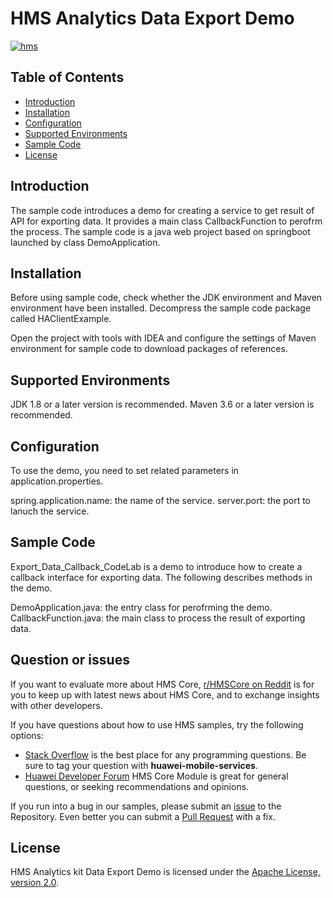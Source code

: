 # HMS Analytics Data Export Demo

[![hms](https://img.shields.io/badge/hms-analytics-brightgreen)](https://developer.huawei.com/consumer/en/doc/development/HMS-References/3021004) 

## Table of Contents

 * [Introduction](#introduction)
 * [Installation](#installation)
 * [Configuration ](#configuration )
 * [Supported Environments](#supported-environments)
 * [Sample Code](#sample-code)
 * [License](#license)
 
 
## Introduction
The sample code introduces a demo for creating a service to get result of API for exporting data. 
It provides a main class CallbackFunction to perofrm the process.
The sample code is a java web project based on springboot launched by class DemoApplication.  

## Installation
Before using sample code, check whether the JDK environment and Maven environment have been installed. 
Decompress the sample code package called HAClientExample.
        
Open the project with tools with IDEA and configure the settings of Maven environment for sample code to download packages of references.
    
## Supported Environments
JDK 1.8 or a later version is recommended.
Maven 3.6 or a later version is recommended.
	
## Configuration 
To use the demo, you need to set related parameters in application.properties.
    
spring.application.name: the name of the service.
server.port: the port to lanuch the service.
	
## Sample Code
Export_Data_Callback_CodeLab is a demo to introduce how to create a callback interface for exporting data.
The following describes methods in the demo.
    
DemoApplication.java: the entry class for perofrming the demo.
CallbackFunction.java: the main class to process the result of exporting data.

## Question or issues
If you want to evaluate more about HMS Core,
[r/HMSCore on Reddit](https://www.reddit.com/r/HMSCore/) is for you to keep up with latest news about HMS Core, and to exchange insights with other developers.

If you have questions about how to use HMS samples, try the following options:
- [Stack Overflow](https://stackoverflow.com/questions/tagged/huawei-mobile-services) is the best place for any programming questions. Be sure to tag your question with 
**huawei-mobile-services**.
- [Huawei Developer Forum](https://forums.developer.huawei.com/forumPortal/en/home?fid=0101187876626530001) HMS Core Module is great for general questions, or seeking recommendations and opinions.

If you run into a bug in our samples, please submit an [issue](https://github.com/HMS-Core/hms-analytics-demo-data-export/issues) to the Repository. Even better you can submit a [Pull Request](https://github.com/HMS-Core/hms-analytics-demo-data-export/pulls) with a fix.

##  License
HMS Analytics kit Data Export Demo is licensed under the [Apache License, version 2.0](http://www.apache.org/licenses/LICENSE-2.0).

